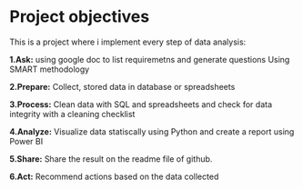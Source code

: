 # Project objectives
This is a project where i implement every step of data analysis:

**1.Ask:** using google doc to list requiremetns and generate questions Using SMART methodology

**2.Prepare:** Collect, stored data in database or spreadsheets

**3.Process:** Clean data with SQL and spreadsheets and check for data integrity with a cleaning checklist

**4.Analyze:** Visualize data statiscally using Python and create a report using Power BI

**5.Share:** Share the result on the readme file of github.

**6.Act:** Recommend actions based on the data collected

